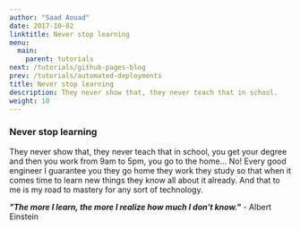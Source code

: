 ```yaml
---
author: "Saad Aouad"
date: 2017-10-02
linktitle: Never stop learning
menu:
  main:
    parent: tutorials
next: /tutorials/github-pages-blog
prev: /tutorials/automated-deployments
title: Never stop learning
description: They never show that, they never teach that in school. 
weight: 10
---
```



### **Never stop learning**

They never show that, they never teach that in school, you get your degree and then you work from 9am to 5pm, you go to the home... No! Every good engineer I guarantee you they go home they work they study so that when it comes time to learn new things they know all about it already.
And that to me is my road to mastery for any sort of technology.

***"The more I learn, the more I realize how much I don't know."*** - Albert Einstein
